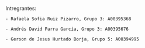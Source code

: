 Intregrantes:

    - Rafaela Sofia Ruiz Pizarro, Grupo 3: A00395368
    
    - Andrés David Parra García, Grupo 3: A00395676
    
    - Gerson de Jesus Hurtado Borja, Grupo 5: A00394995
